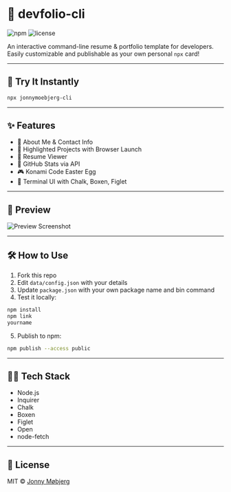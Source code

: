 # 🧰 devfolio-cli

![npm](https://img.shields.io/npm/v/devfolio-cli?style=flat-square)
![license](https://img.shields.io/npm/l/devfolio-cli?style=flat-square)

An interactive command-line resume & portfolio template for developers. Easily customizable and publishable as your own personal `npx` card!

---

## 🚀 Try It Instantly

```bash
npx jonnymoebjerg-cli
```

---

## ✨ Features

- 🧑 About Me & Contact Info
- 💼 Highlighted Projects with Browser Launch
- 📄 Resume Viewer
- 🧠 GitHub Stats via API
- 🎮 Konami Code Easter Egg
- 🎨 Terminal UI with Chalk, Boxen, Figlet

---

## 📸 Preview

![Preview Screenshot](preview.png)

---

## 🛠 How to Use

1. Fork this repo
2. Edit `data/config.json` with your details
3. Update `package.json` with your own package name and bin command
4. Test it locally:

```bash
npm install
npm link
yourname
```

5. Publish to npm:

```bash
npm publish --access public
```

---

## 🧑‍💻 Tech Stack

- Node.js
- Inquirer
- Chalk
- Boxen
- Figlet
- Open
- node-fetch

---

## 📄 License

MIT © [Jonny Møbjerg](https://jonnymoebjerg.com)
